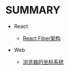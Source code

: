 # SUMMARY

* React
    * [React Fiber架构](/react-fiber/index.md)

* Web
    * [浏览器的坐标系统](/browser-coordinates/index.md)
